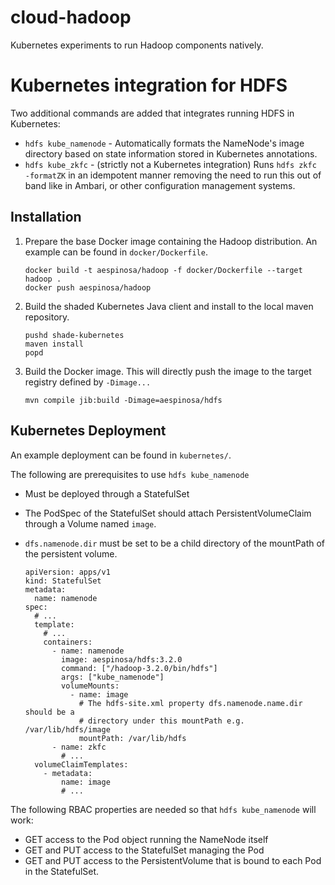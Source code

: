 # cloud-hadoop

Kubernetes experiments to run Hadoop components natively.

# Kubernetes integration for HDFS

Two additional commands are added that integrates running HDFS in Kubernetes:

* `hdfs kube_namenode` - Automatically formats the NameNode's image directory
  based on state information stored in Kubernetes annotations.
* `hdfs kube_zkfc` - (strictly not a Kubernetes integration) Runs `hdfs zkfc
  -formatZK` in an idempotent manner removing the need to run this out of band
  like in Ambari, or other configuration management systems.

## Installation


1.  Prepare the base Docker image containing the Hadoop distribution.  An
    example can be found in `docker/Dockerfile`.
        
        docker build -t aespinosa/hadoop -f docker/Dockerfile --target hadoop .
        docker push aespinosa/hadoop

1.  Build the shaded Kubernetes Java client and install to the local maven
    repository.

        pushd shade-kubernetes
        maven install
        popd

2.  Build the Docker image.  This will directly push the image to the target
    registry defined by `-Dimage...`  

        mvn compile jib:build -Dimage=aespinosa/hdfs

## Kubernetes Deployment

An example deployment can be found in `kubernetes/`.

The following are prerequisites to use `hdfs kube_namenode`

* Must be deployed through a StatefulSet
* The PodSpec of the StatefulSet should attach PersistentVolumeClaim through a
  Volume named `image`.
* `dfs.namenode.dir` must be set to be a child directory of the mountPath of the
  persistent volume.

      apiVersion: apps/v1
      kind: StatefulSet
      metadata:
        name: namenode
      spec:
        # ...
        template:
          # ...
          containers:
            - name: namenode
              image: aespinosa/hdfs:3.2.0
              command: ["/hadoop-3.2.0/bin/hdfs"]
              args: ["kube_namenode"]
              volumeMounts:
                - name: image
                  # The hdfs-site.xml property dfs.namenode.name.dir should be a
                  # directory under this mountPath e.g. /var/lib/hdfs/image
                  mountPath: /var/lib/hdfs
            - name: zkfc
              # ...
        volumeClaimTemplates:
          - metadata:
              name: image
              # ...

The following RBAC properties are needed so that `hdfs kube_namenode` will work:

* GET access to the Pod object running the NameNode itself
* GET and PUT access to the StatefulSet managing the Pod
* GET and PUT access to the PersistentVolume that is bound to each Pod in the
  StatefulSet.
